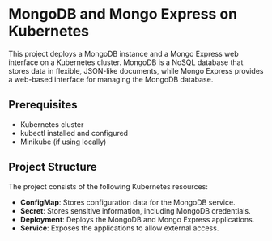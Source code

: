 # MongoDB and Mongo Express on Kubernetes

This project deploys a MongoDB instance and a Mongo Express web interface on a Kubernetes cluster. MongoDB is a NoSQL database that stores data in flexible, JSON-like documents, while Mongo Express provides a web-based interface for managing the MongoDB database.

## Prerequisites

- Kubernetes cluster
- kubectl installed and configured
- Minikube (if using locally)

## Project Structure

The project consists of the following Kubernetes resources:

- **ConfigMap**: Stores configuration data for the MongoDB service.
- **Secret**: Stores sensitive information, including MongoDB credentials.
- **Deployment**: Deploys the MongoDB and Mongo Express applications.
- **Service**: Exposes the applications to allow external access.
